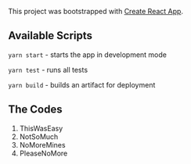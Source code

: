 This project was bootstrapped with [Create React App](https://github.com/facebook/create-react-app).

## Available Scripts

`yarn start` - starts the app in development mode

`yarn test` - runs all tests

`yarn build` - builds an artifact for deployment

## The Codes

1. ThisWasEasy
2. NotSoMuch
3. NoMoreMines
4. PleaseNoMore